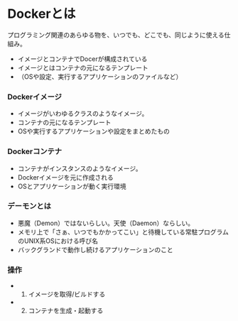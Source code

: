 # Dockerとは
プログラミング関連のあらゆる物を、いつでも、どこでも、同じように使える仕組み。　
- イメージとコンテナでDocerが構成されている<br>
- イメージとはコンテナの元になるテンプレート
- （OSや設定、実行するアプリケーションのファイルなど）


### Dockerイメージ
- イメージがいわゆるクラスのようなイメージ。
- コンテナの元になるテンプレート
- OSや実行するアプリケーションや設定をまとめたもの

### Dockerコンテナ
- コンテナがインスタンスのようなイメージ。
- Dockerイメージを元に作成される
- OSとアプリケーションが動く実行環境

### デーモンとは
- 悪魔（Demon）ではないらしい。天使（Daemon）ならしい。
- メモリ上で「さぁ、いつでもかかってこい」と待機している常駐プログラムのUNIX系OSにおける呼び名
- バックグランドで動作し続けるアプリケーションのこと


### 操作
- 1. イメージを取得/ビルドする
- 2. コンテナを生成・起動する
